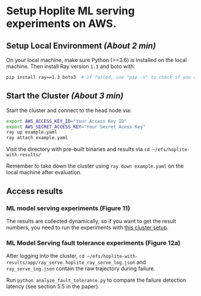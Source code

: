 # Setup Hoplite ML serving experiments on AWS.

## Setup Local Environment _(About 2 min)_

On your local machine, make sure Python (>=3.6) is installed on the local machine. Then install Ray version `1.3` and boto with:

~~~bash
pip install ray==1.3 boto3  # if failed, use "pip -V" to check if you are using python3
~~~

## Start the Cluster _(About 3 min)_

Start the cluster and connect to the head node via:

~~~bash
export AWS_ACCESS_KEY_ID="Your Access Key ID"
export AWS_SECRET_ACCESS_KEY="Your Secret Acess Key"
ray up example.yaml
ray attach example.yaml
~~~

Visit the directory with pre-built binaries and results via `cd ~/efs/hoplite-with-results/`

Remember to take down the cluster using `ray down example.yaml` on the local machine after evaluation.

## Access results

### ML model serving experiments (Figure 11)

The results are collected dynamically, so if you want to get the result numbers, you need to run the experiments with [this cluster setup](../cluster-config-with-ami).

### ML Model Serving fault tolerance experiments (Figure 12a)

After logging into the cluster, `cd ~/efs/hoplite-with-results/app/ray_serve`. `hoplite_ray_serve_log.json` and `ray_serve_log.json` contain the raw trajectory during failure. 

Run `python analyze_fault_tolerance.py` to compare the failure detection latency (see section 5.5 in the paper).
